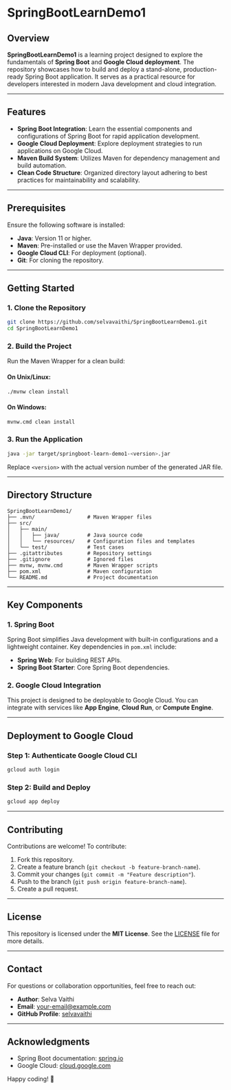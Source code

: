 # SpringBootLearnDemo1

## Overview

**SpringBootLearnDemo1** is a learning project designed to explore the fundamentals of **Spring Boot** and **Google Cloud deployment**. The repository showcases how to build and deploy a stand-alone, production-ready Spring Boot application. It serves as a practical resource for developers interested in modern Java development and cloud integration.

---

## Features

- **Spring Boot Integration**: Learn the essential components and configurations of Spring Boot for rapid application development.
- **Google Cloud Deployment**: Explore deployment strategies to run applications on Google Cloud.
- **Maven Build System**: Utilizes Maven for dependency management and build automation.
- **Clean Code Structure**: Organized directory layout adhering to best practices for maintainability and scalability.

---

## Prerequisites

Ensure the following software is installed:

- **Java**: Version 11 or higher.
- **Maven**: Pre-installed or use the Maven Wrapper provided.
- **Google Cloud CLI**: For deployment (optional).
- **Git**: For cloning the repository.

---

## Getting Started

### 1. Clone the Repository

```bash
git clone https://github.com/selvavaithi/SpringBootLearnDemo1.git
cd SpringBootLearnDemo1
```

### 2. Build the Project

Run the Maven Wrapper for a clean build:

#### On Unix/Linux:
```bash
./mvnw clean install
```

#### On Windows:
```bash
mvnw.cmd clean install
```

### 3. Run the Application

```bash
java -jar target/springboot-learn-demo1-<version>.jar
```
Replace `<version>` with the actual version number of the generated JAR file.

---

## Directory Structure

```
SpringBootLearnDemo1/
├── .mvn/                 # Maven Wrapper files
├── src/
│   ├── main/
│   │   ├── java/         # Java source code
│   │   └── resources/    # Configuration files and templates
│   └── test/             # Test cases
├── .gitattributes        # Repository settings
├── .gitignore            # Ignored files
├── mvnw, mvnw.cmd        # Maven Wrapper scripts
├── pom.xml               # Maven configuration
└── README.md             # Project documentation
```

---

## Key Components

### 1. Spring Boot
Spring Boot simplifies Java development with built-in configurations and a lightweight container. Key dependencies in `pom.xml` include:
- **Spring Web**: For building REST APIs.
- **Spring Boot Starter**: Core Spring Boot dependencies.

### 2. Google Cloud Integration
This project is designed to be deployable to Google Cloud. You can integrate with services like **App Engine**, **Cloud Run**, or **Compute Engine**.

---

## Deployment to Google Cloud

### Step 1: Authenticate Google Cloud CLI
```bash
gcloud auth login
```

### Step 2: Build and Deploy
```bash
gcloud app deploy
```

---

## Contributing

Contributions are welcome! To contribute:
1. Fork this repository.
2. Create a feature branch (`git checkout -b feature-branch-name`).
3. Commit your changes (`git commit -m "Feature description"`).
4. Push to the branch (`git push origin feature-branch-name`).
5. Create a pull request.

---

## License

This repository is licensed under the **MIT License**. See the [LICENSE](LICENSE) file for more details.

---

## Contact

For questions or collaboration opportunities, feel free to reach out:

- **Author**: Selva Vaithi
- **Email**: [your-email@example.com](mailto:your-email@example.com)
- **GitHub Profile**: [selvavaithi](https://github.com/selvavaithi)

---

## Acknowledgments

- Spring Boot documentation: [spring.io](https://spring.io/projects/spring-boot)
- Google Cloud: [cloud.google.com](https://cloud.google.com)

Happy coding! 🚀